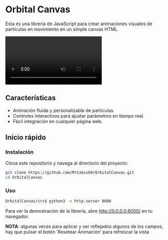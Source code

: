 # Orbital Canvas

Esta es una librería de JavaScript para crear animaciones visuales de partículas en movimiento en un simple canvas HTML.


![Demo](resources/5.mp4)

## Características

- Animación fluida y personalizable de partículas.
- Controles interactivos para ajustar parámetros en tiempo real.
- Fácil integración en cualquier página web.

## Inicio rápido

### Instalación

Clona este repositorio y navega al directorio del proyecto:

```bash
git clone https://github.com/MrCabss69/OrbitalCanvas.git
cd OrbitalCanvas
```

### Uso

```bash
OrbitalCanvas/src$ python3 -m http.server 8000
```
Para ver la demostración de la librería, abre http://0.0.0.0:8000/ en tu navegador. 

**NOTA**: algunas veces para aplicar y ver reflejados algunos de los campos, hay que pulsar el botón 'Resetear Animación' para refrescar la vista